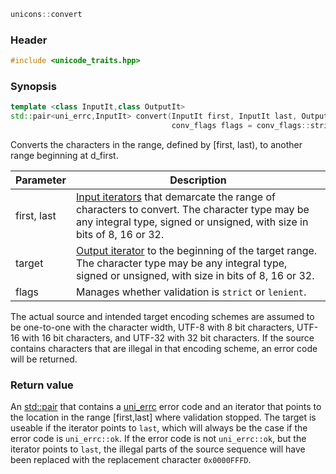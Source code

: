 ```c++
unicons::convert
```

### Header

```c++
#include <unicode_traits.hpp>
```

### Synopsis
```c++
template <class InputIt,class OutputIt>
std::pair<uni_errc,InputIt> convert(InputIt first, InputIt last, OutputIt target, 
                                    conv_flags flags = conv_flags::strict) 
```
Converts the characters in the range, defined by [first, last), to another range beginning at d_first.

Parameter|Description
------------------------------------|------------------------------
first, last | [Input iterators](http://en.cppreference.com/w/cpp/concept/InputIterator) that demarcate the range of characters to convert. The character type may be any integral type, signed or unsigned, with size in bits of 8, 16 or 32. 
target     | [Output iterator](http://en.cppreference.com/w/cpp/concept/OutputIterator) to the beginning of the target range. The character type may be any integral type, signed or unsigned, with size in bits of 8, 16 or 32. 
flags       | Manages whether validation is `strict` or `lenient`.

The actual source and intended target encoding schemes are assumed to be one-to-one with the character width, UTF-8 with 8 bit characters, UTF-16 with 16 bit characters, and UTF-32 with 32 bit characters. If the source contains characters that are illegal in that encoding scheme, an error code will be returned.

### Return value

An [std::pair](http://en.cppreference.com/w/cpp/utility/pair) that contains a [uni_errc](uni_errc) error code and an iterator that points to the location in the range [first,last] where validation stopped. The target is useable if the iterator points to `last`, which will always be the case if the error code is `uni_errc::ok`. If the error code is not `uni_errc::ok`, but the iterator points to `last`, the illegal parts of the source sequence will have been replaced with the replacement character `0x0000FFFD`.  

